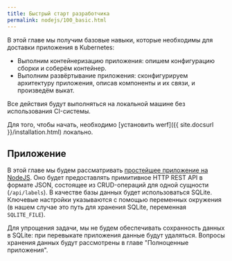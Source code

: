 ```yaml
---
title: Быстрый старт разработчика
permalink: nodejs/100_basic.html
---
```


В этой главе мы получим базовые навыки, которые необходимы для доставки приложения в Kubernetes: 
- Выполним контейнеризацию приложения: опишем конфигурацию сборки и соберём контейнер.
- Выполним развёртывание приложения: сконфигурируем архитектуру приложения, описав компоненты и их связи, и произведём выкат. 

Все действия будут выполняться на локальной машине без использования CI-системы. 

Для того, чтобы начать, необходимо [установить werf]({{ site.docsurl }}/installation.html) локально.

## Приложение

В этой главе мы будем рассматривать [простейшее приложение на NodeJS](https://github.com/werf/werf-guides/tree/master/examples/nodejs/000_app). Оно будет предоставлять примитивное HTTP REST API в формате JSON, состоящее из CRUD-операций для одной сущности (`/api/labels`). В качестве базы данных будет использоваться SQLite. Ключевые настройки указываются с помощью переменных окружения (в нашем случае это путь для хранения SQLite, переменная `SQLITE_FILE`).

Для упрощения задачи, мы не будем обеспечивать сохранность данных в SQLite: при перевыкате приложения данные будут удаляться. Вопросы хранения данных будут рассмотрены в главе "Полноценные приложения".

<div id="go-forth-button">
    <go-forth url="201_build.html" label="Сборка образа" framework="{{ page.label_framework }}" ci="{{ page.label_ci }}" guide-code="{{ page.guide_code }}" base-url="{{ site.baseurl }}"></go-forth>
</div>
